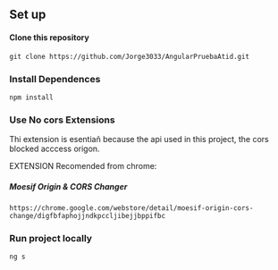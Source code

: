 ## Set up 

#### Clone this repository 

``` git clone https://github.com/Jorge3033/AngularPruebaAtid.git ``` 

### Install Dependences 
``` npm install ```

### Use No cors Extensions

Thi extension is esentiañ because the api used in this project, the cors blocked acccess origon.

EXTENSION Recomended from chrome:

##### Moesif Origin & CORS Changer


``` https://chrome.google.com/webstore/detail/moesif-origin-cors-change/digfbfaphojjndkpccljibejjbppifbc ``` 

### Run project locally

``` ng s ```
